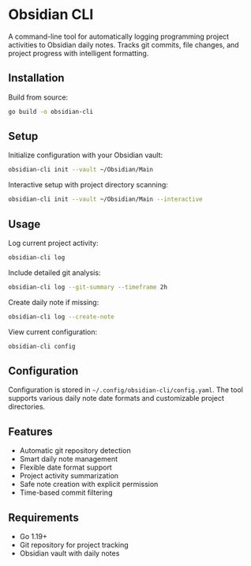 # Obsidian CLI

A command-line tool for automatically logging programming project activities to Obsidian daily notes. Tracks git commits, file changes, and project progress with intelligent formatting.

## Installation

Build from source:
```bash
go build -o obsidian-cli
```

## Setup

Initialize configuration with your Obsidian vault:
```bash
obsidian-cli init --vault ~/Obsidian/Main
```

Interactive setup with project directory scanning:
```bash
obsidian-cli init --vault ~/Obsidian/Main --interactive
```

## Usage

Log current project activity:
```bash
obsidian-cli log
```

Include detailed git analysis:
```bash
obsidian-cli log --git-summary --timeframe 2h
```

Create daily note if missing:
```bash
obsidian-cli log --create-note
```

View current configuration:
```bash
obsidian-cli config
```

## Configuration

Configuration is stored in `~/.config/obsidian-cli/config.yaml`. The tool supports various daily note date formats and customizable project directories.

## Features

- Automatic git repository detection
- Smart daily note management
- Flexible date format support
- Project activity summarization
- Safe note creation with explicit permission
- Time-based commit filtering

## Requirements

- Go 1.19+
- Git repository for project tracking
- Obsidian vault with daily notes